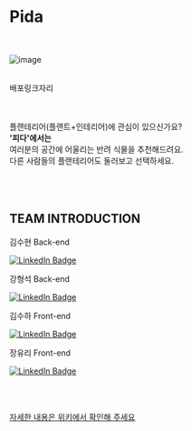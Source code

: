 # Pida
<br/>

![image](https://user-images.githubusercontent.com/55533303/164128088-ca97240c-882b-451c-95d6-754a28eb83f9.png)
<br/><br/>

배포링크자리
<br/><br/><br/>

플랜테리어(플랜트+인테리어)에 관심이 있으신가요? <br/>
**'피다'에서는** <br/>
여러분의 공간에 어울리는 반려 식물을 추천해드려요. <br/> 
다른 사람들의 플랜테리어도 둘러보고 선택하세요. <br/> 
<br/><br/><br/>



## TEAM INTRODUCTION

<summary>김수현 Back-end</summary>

[![LinkedIn Badge](https://img.shields.io/badge/suxxzzy-181717?style=flat-square&logo=Github&logoColor=white&link=https://github.com/codestates/Pida/wiki/Team)](https://github.com/suxxzzy)

<summary>강형석 Back-end</summary>

[![LinkedIn Badge](https://img.shields.io/badge/neroaki-181717?style=flat-square&logo=Github&logoColor=white&link=https://github.com/codestates/Pida/wiki/Team)](https://github.com/neroaki)

 <summary>김수하 Front-end</summary>

[![LinkedIn Badge](https://img.shields.io/badge/osuhao-181717?style=flat-square&logo=Github&logoColor=white&link=https://github.com/codestates/Pida/wiki/Team)](https://github.com/osuhao)


  <summary>장유리 Front-end</summary>
  
[![LinkedIn Badge](https://img.shields.io/badge/yuriiiiiiiiiii-181717?style=flat-square&logo=Github&logoColor=white&link=https://github.com/codestates/Pida/wiki/Team)](https://github.com/yuriiiiiiiiiii)


<br/><br/>

[자세한 내용은 위키에서 확인해 주세요](https://github.com/codestates/Pida/wiki)
